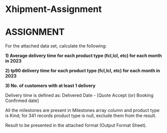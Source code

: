 # Xhipment-Assignment

# ASSIGNMENT
For the attached data set, calculate the following:

**1) Average delivery time for each product type (fcl,lcl, etc) for each month in 2023**

**2) tp90 delivery time for each product type (fcl,lcl, etc) for each month in 2023**

**3) No. of customers with at least 1 delivery**

Delivery time is defined as:
Delivered Date - [Quote Accept (or) Booking Confirmed date]

All the milestones are present in Milestones array column and product type is Kind; for 341 records product type is null, exclude them from the result.

Result to be presented in the attached format (Output Format Sheet).
